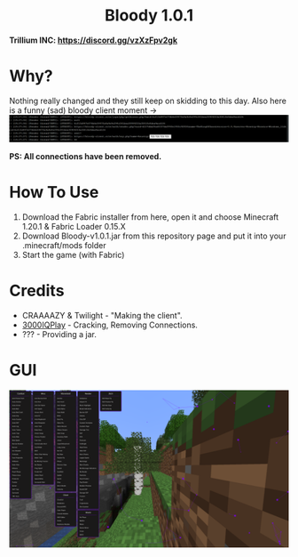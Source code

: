 <h1 align="center">Bloody 1.0.1</h1>

**Trillium INC: https://discord.gg/vzXzFpv2gk**

# Why?
Nothing really changed and they still keep on skidding to this day. Also here is a funny (sad) bloody client moment -> ![image](https://github.com/WS-External-Cloud/Readme-Assets/blob/main/bloody-logger.png?raw=true)

**PS: All connections have been removed.**

[3000IQPlayA]: https://github.com/3000IQPlay

# How To Use
1. Download the Fabric installer from here, open it and choose Minecraft 1.20.1 & Fabric Loader 0.15.X
2. Download Bloody-v1.0.1.jar from this repository page and put it into your .minecraft/mods folder
3. Start the game (with Fabric)

# Credits
- CRAAAAZY & Twilight - "Making the client".
- [3000IQPlay][3000IQPlayA] - Cracking, Removing Connections.
- ??? - Providing a jar.

# GUI

![image](https://github.com/WS-External-Cloud/Readme-Assets/blob/main/bloody-gui.png?raw=true)
